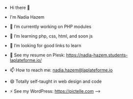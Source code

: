 - Hi there 👋
- I'm Nadia Hazem

- 🔭 I’m currently working on PHP modules
- 🌱 I’m learning php, css, html, and soon js
- 👯 I’m looking for good links to learn
- 💬  See my resume on Plesk: https://nadia-hazem.students-laplateforme.io/
- 📫 How to reach me: nadia.hazem@laplateforme.io
- 😄 Totally self-taught in web design and code
- ⚡ See my WordPress: https://pictelle.com
-->
